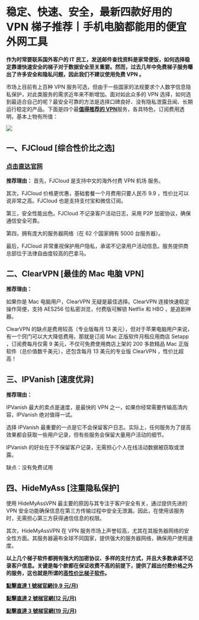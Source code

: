 # 稳定、快速、安全，最新四款好用的 VPN 梯子推荐丨手机电脑都能用的便宜外网工具

**作为时常要联系国外客户的 IT 民工，发送邮件查找资料是家常便饭，如何选择稳定靠谱快速安全的梯子对于数据安全至关重要。然而，过去几年中免费梯子服务曝出了许多安全和隐私问题，因此我们不建议使用免费 VPN 。**

市场上目前有上百种 VPN 服务可选，但由于一些国家的法规要求个人数字信息隐私保护，对此类服务的需求近年来不断增加。面对如此众多的 VPN 选择，如何选到最适合自己的呢？最安全可靠的方法是选择口碑良好、没有隐私泄露丑闻、长期运行稳定的产品。下面是四个最[**值得推荐的 VPN**]( https://github.com/AlipJJ/tizi)服务，各具特色，订阅费用透明，基本上物有所值：

![]( https://pic.imgdb.cn/item/6527e9adc458853aef5d55e0.jpg)

## 一、FJCloud [综合性价比之选]

### [点击直达官网]( https://go.51tz.cc/fjcloud)

**推荐理由：**  首先，FJCloud 是支持中文的海外付费 VPN 机场 服务。

其次，FJCloud 价格更优惠，基础套餐一个月费用只要人民币 9.9 ，性价比可以说非常之高。FJCloud 也是支持支付宝和微信订阅。

第三，安全性能出色。FJCloud 不记录客户活动日志，采用 P2P 加密协议，确保通信安全可靠。

第四，拥有庞大的服务器网络（在 62 个国家拥有 5000 台服务器）。

最后，FJCloud 非常重视保护用户隐私，承诺不记录用户活动信息。服务提供商总部位于法律自由度较高的巴拿马。

## 二、ClearVPN [最佳的 Mac 电脑 VPN]

**推荐理由：**

如果你是 Mac 电脑用户，ClearVPN 无疑是最佳选择。ClearVPN 连接快速稳定操作简便，支持 AES256 位私密浏览，付费版可解锁 Netflix 和 HBO ，是追剧神器。

ClearVPN 的缺点是费用较高（专业版每月 13 美元），但对于苹果电脑用户来说，有一个窍门可以大大降低费用，那就是订阅 Mac 正版软件月租应用商店 Setapp ，订阅费每月仅需 9 美元，不仅可免费使用商店上架的 200 多款精品 Mac 正版软件（总价值数千美元），还包含每月 13 美元的专业版 ClearVPN ，性价比超高！

## 三、IPVanish [速度优异]

**推荐理由：**

IPVanish 最大的卖点是速度，是最快的 VPN 之一，如果你经常需要传输高清内容，IPVanish 绝对值得一试。

选择 IPVanish 最重要的一点是它不会保留客户日志。实际上，任何服务为了提高效果都会获取一些用户记录，但有些服务会保留大量用户活动的细节。

IPVanish 的好处在于不保留客户记录，无需担心个人在线活动数据被窃取或泄露。

缺点：没有免费试用

## 四、HideMyAss [注重隐私保护]

使用 HideMyAssVPN 最主要的原因与其专注于客户安全有关，通过提供先进的 VPN 安全功能确保信息在第三方传输过程中安全无泄漏。因此，在使用该服务时，无需担心第三方获得通信信息的权限。

其次，HideMyAssVPN 在 VPN 服务市场上声誉较高，尤其在其服务器网络的安全性方面。其服务器遍布全球不同国家，提供强大的服务器网络，确保用户使用速度。

**以上几个梯子软件都拥有强大的加密协议、多样的支付方式，并且大多数承诺不记录客户信息。关键是每个款都在保证收费不高的前提下，提供了超出付费价格之外的服务，这也就是所谓的[高性价比梯子软件]( http://react-china.org/t/topic/40230)。**

<strong><a href="https://go.51tz.cc/fjcloud">點擊直達 1 號梯官網(9.9 元/月)</a></strong>

<strong><a href="https://go.51tz.cc/nicecloud">點擊直達 2 號梯官網(12 元/月)</a></strong>

<strong><a href="https://go.51tz.cc/sycloud">點擊直達 3 號梯官網(19 元/月)</a></strong>
